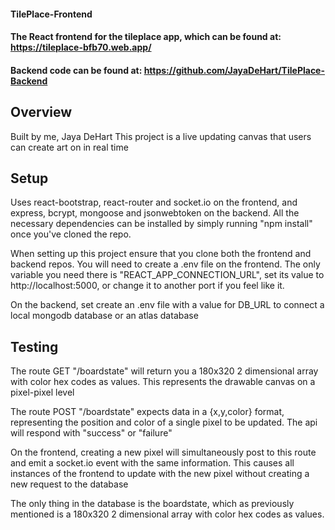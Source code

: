 #### TilePlace-Frontend 
#### The React frontend for the tileplace app, which can be found at:  https://tileplace-bfb70.web.app/ 
#### Backend code can be found at: https://github.com/JayaDeHart/TilePlace-Backend

<h2>Overview</h2>

Built by me, Jaya DeHart
This project is a live updating canvas that users can create art on in real time

<h2>Setup</h2>

Uses react-bootstrap, react-router and socket.io on the frontend, and express, bcrypt, mongoose and jsonwebtoken on the backend. All the necessary dependencies can be installed by simply running "npm install" once you've cloned the repo.

When setting up this project ensure that you clone both the frontend and backend repos. You will need to create a .env file on the frontend. The only variable you need there is "REACT_APP_CONNECTION_URL", set its value to http://localhost:5000, or change it to another port if you feel like it.

On the backend, set create an .env file with a value for DB_URL to connect a local mongodb database or an atlas database

<h2>Testing</h2>
The route GET "/boardstate" will return you a 180x320 2 dimensional array with color hex codes as values. This represents the drawable canvas on a pixel-pixel level

The route POST "/boardstate" expects data in a {x,y,color} format, representing the position and color of a single pixel to be updated. The api will respond with "success" or 
"failure"

On the frontend, creating a new pixel will simultaneously post to this route and emit a socket.io event with the same information. This causes all instances of the frontend to update with the new pixel without creating a new request to the database

The only thing in the database is the boardstate, which as previously mentioned is a 180x320 2 dimensional array with color hex codes as values.
